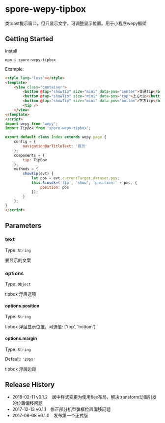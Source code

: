# spore-wepy-tipbox
类toast提示窗口，但只显示文字，可调整显示位置。用于小程序wepy框架

## Getting Started

Install

```shell
npm i spore-wepy-tipbox
```

Example:

```html
<style lang="less"></style>
<template>
	<view class="container">
		<button @tap="showTip" size="mini" data-pos="center">普通tip</button>
		<button @tap="showTip" size="mini" data-pos="top">上方tip</button>
		<button @tap="showTip" size="mini" data-pos="bottom">下方tip</button>
		<tip />
	</view>
</template>
<script>
import wepy from 'wepy';
import TipBox from 'spore-wepy-tipbox';

export default class Index extends wepy.page {
	config = {
		navigationBarTitleText: '首页'
	};
	components = {
		tip: TipBox
	};
	methods = {
		showTip(evt) {
			let pos = evt.currentTarget.dataset.pos;
			this.$invoke('tip', 'show', 'position:' + pos, {
				position: pos
			});
		}
	};
}
</script>
```

## Parameters

### text

Type: `String`

要显示的文案

### options

Type: `Object`

tipbox 浮层选项

#### options.position

Type: `String`

tipbox 浮层显示位置，可选值: ['top', 'bottom']

#### options.margin

Type: `String`

Default: `'20px'`

tipbox 浮层边距

## Release History

 * 2018-02-11 v0.1.2 居中样式变更为使用flex布局，解决transform动画引发的位置偏移问题
 * 2017-12-13 v0.1.1 修正部分机型弹框位置偏移问题
 * 2017-08-08 v0.1.0 发布第一个正式版
